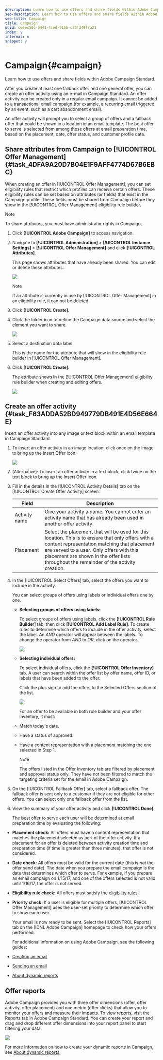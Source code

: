 ```yaml
---
description: Learn how to use offers and share fields within Adobe Campaign Standard.
seo-description: Learn how to use offers and share fields within Adobe Campaign Standard.
seo-title: Campaign
title: Campaign
uuid: ceeec50c-6441-4ced-915b-c73f349f7a21
index: y
internal: n
snippet: y
---
```


# Campaign{#campaign}

Learn how to use offers and share fields within Adobe Campaign Standard. 

After you create at least one fallback offer and one general offer, you can create an offer activity using an e-mail in Campaign Standard. An offer activity can be created only in a regular email campaign. It cannot be added to a transactional email campaign (for example, a recurring email triggered by an event, such as a cart abandonment email).

An offer activity will prompt you to select a group of offers and a fallback offer that could be shown in a location in an email template. The best offer to serve is selected from among those offers at email preparation time, based on the placement, date, offer status, and customer profile data. 

## Share attributes from Campaign to [!UICONTROL Offer Management] {#task_4DFA9A20D7B04E1F9AFF4774D67B6EBC}

When creating an offer in [!UICONTROL Offer Management], you can set eligibility rules that restrict which profiles can receive certain offers. These eligibility rules can be set based on attributes (or fields) that exist in the Campaign profile. These fields must be shared from Campaign before they show in the [!UICONTROL Offer Management] eligibility rule builder.

>[!NOTE]
>
>To share attributes, you must have administrator rights in Campaign.

1. Click **[!UICONTROL Adobe Campaign]** to access navigation.
1. Navigate to **[!UICONTROL Administration]** > **[!UICONTROL Instance Settings]** > **[!UICONTROL Offer Management]** and click **[!UICONTROL Attributes]**.

   This page shows attributes that have already been shared. You can edit or delete these attributes.

   ![](assets/campaign-share5.png)

   >[!NOTE]
   >
   >If an attribute is currently in use by [!UICONTROL Offer Management] in an eligibility rule, it can not be deleted.

1. Click **[!UICONTROL Create]**.

1. Click the folder icon to define the Campaign data source and select the element you want to share.

   ![](assets/campaign-share7.png)

1. Select a destination data label.

   This is the name for the attribute that will show in the eligibility rule builder in [!UICONTROL Offer Management]. 

1. Click **[!UICONTROL Create]**.

   The attribute shows in the [!UICONTROL Offer Management] eligibility rule builder when creating and editing offers.

   ![](assets/campaign-share2.png)

## Create an offer activity {#task_F63ADDA52BD949779DB491E4D56E664E}

Insert an offer activity into any image or text block within an email template in Campaign Standard.

1. To insert an offer activity in an image location, click once on the image to bring up the Insert Offer icon.

   ![](assets/insert-offer-activity.png)

1. (Alternative): To insert an offer activity in a text block, click twice on the text block to bring up the Insert Offer icon.

1. Fill in the details in the [!UICONTROL Activity Details] tab on the [!UICONTROL Create Offer Activity] screen:

   |  Field  | Description  |
   |---|---|
   |  Activity name  | Give your activity a name. You cannot enter an activity name that has already been used in another offer activity.  |
   |  Placement  | Select the placement that will be used for this location. This is to ensure that only offers with a content representation matching that placement are served to a user. Only offers with this placement are shown in the offer lists throughout the remainder of the activity creation.  |

1. In the [!UICONTROL Select Offers] tab, select the offers you want to include in the activity.

   You can select groups of offers using labels or individual offers one by one.

    * **Selecting groups of offers using labels:**

      To select groups of offers using labels, click the **[!UICONTROL Rule Builder]** tab, then click **[!UICONTROL Add Label Rule]**. To create rules to determine which offers to include in the offer activity, select the label. An _AND_ operator will appear between the labels. To change the operator from _AND_ to _OR_, click on the operator.

      ![](assets/offer-actvity-rule-builder.png)

    * **Selecting individual offers:**

      To select individual offers, click the **[!UICONTROL Offer Inventory]** tab. A user can search within the offer list by offer name, offer ID, or labels that have been added to the offer.

      Click the plus sign to add the offers to the Selected Offers section of the list.

      ![](assets/create-offer2.png)

       For an offer to be available in both rule builder and your offer inventory, it must:

    * Match today's date. 
    * Have a status of approved. 
    * Have a content representation with a placement matching the one selected in Step 1.

       >[!NOTE]
       >
       >The offers listed in the Offer Inventory tab are filtered by placement and approval status only. They have not been filtered to match the targeting criteria set for the email in Adobe Campaign.

1. On the [!UICONTROL Fallback Offer] tab, select a fallback offer. The fallback offer is sent only to a customer if they are not eligible for other offers. You can select only one fallback offer from the list.
1. View the summary of your offer activity and click **[!UICONTROL Done]**.

   The best offer to serve each user will be determined at email preparation time by evaluating the following:

* **Placement check:** All offers must have a content representation that matches the placement selected as part of the offer activity. If a placement for an offer is deleted between activity creation time and preparation time (if time is greater than three minutes), that offer is not considered. 
* **Date check:** All offers must be valid for the current date (this is _not_ the offer send date). The date when you prepare the email campaign is the date that determines which offer to serve. For example, if you prepare an email campaign on 1/15/17, and one of the offers selected is not valid until 1/16/17, the offer is not served. 

* **Eligibility rule check:** All offers must satisfy the [eligibility rules](offers.md#task_6C4AE487377D424FA133ACCA6AF741D4). 

* **Priority check:** If a user is eligible for multiple offers, [!UICONTROL Offer Management] uses the user-set priority to determine which offer to show each user.

   Your email is now ready to be sent. Select the [!UICONTROL Reports] tab on the [!DNL Adobe Campaign] homepage to check how your offers performed.

   For additional information on using Adobe Campaign, see the following guides:

* [Creating an email](https://docs.campaign.adobe.com/doc/standard/en/CHA_Email_messages_Creating_an_email.html) 
* [Sending an email](https://docs.adobe.com/content/help/en/campaign-standard/using/testing-and-sending/about-sending-messages-with-campaign.html) 
* [About dynamic reports](https://docs.campaign.adobe.com/doc/standard/en/RPT_About_reporting_About_dynamic_reports.html)

## Offer reports

Adobe Campaign provides you with three offer dimensions (offer, offer activity, offer placement) and one metric (offer clicks) that allow you to monitor your offers and measure their impacts. To view reports, visit the Reports tab in Adobe Campaign Standard. You can create your report and drag and drop different offer dimensions into your report panel to start filtering your data.

![](assets/offers-reports.png)

For more information on how to create your dynamic reports in Campaign, see [About dynamic reports](https://docs.campaign.adobe.com/doc/standard/en/RPT_About_reporting_About_dynamic_reports.html).